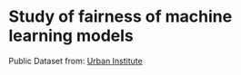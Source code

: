 # Study of fairness of machine learning models

Public Dataset from: [Urban Institute](https://educationdata.urban.org/)
